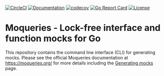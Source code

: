 [![CircleCI](https://circleci.com/gh/moqueries/cli/tree/main.svg?style=shield)](https://circleci.com/gh/moqueries/cli/tree/main)
[![Documentation](https://img.shields.io/badge/godoc-documentation-brightgreen.svg)](https://pkg.go.dev/moqueries.org/runtime/moq)
[![codecov](https://codecov.io/gh/moqueries/cli/branch/main/graph/badge.svg?token=akA6OdarTX)](https://codecov.io/gh/moqueries/cli)
[![Go Report Card](https://goreportcard.com/badge/moqueries/cli)](https://goreportcard.com/report/moqueries/cli)
[![License](https://img.shields.io/badge/License-BSD--3--Clause-blue.svg)](https://github.com/moqueries/cli/blob/main/LICENSE)

# Moqueries - Lock-free interface and function mocks for Go
This repository contains the command line interface (CLI) for generating mocks. Please see the official Moqueries documentation at https://moqueries.org/ for more details including the [Generating mocks](https://moqueries.org/generating-mocks/index.html) page.
